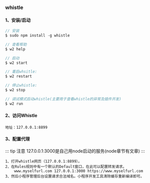 ### whistle

#### 1、安装/启动

``` js
// 安装
$ sudo npm install -g whistle

// 查看帮助
$ w2 help

// 启动
$ w2 start

// 重启whsitle:
$ w2 restart

// 停止whistle:
$ w2 stop

// 调试模式启动whistle(主要用于查看whistle的异常及插件开发)
$ w2 run
```

#### 2、访问Whistle

```
地址：127.0.0.1:8899
```

#### 3、配置代理
::: tip 注意
127.0.0.1:3000是自己用node启动的服务(node章节有文章)
:::

```
1、打开whistle网页（127.0.0.1:8899）。
2、在Rules规则中有一个默认的Default窗口，在此可以配置转发请求。
    www.myselfurl.com 127.0.0.1:3000 https://www.myselfurl.com
3、然后小程序管理后台设置请求合法域名。小程序开发工具清除缓存重新编译即可。
```